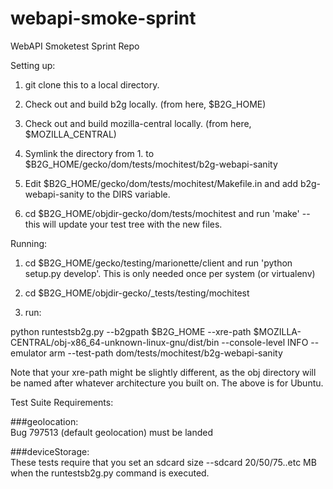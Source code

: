webapi-smoke-sprint
===================

WebAPI Smoketest Sprint Repo

Setting up:

1. git clone this to a local directory.

2. Check out and build b2g locally. (from here, $B2G_HOME)

3. Check out and build mozilla-central locally. (from here, $MOZILLA_CENTRAL)

4. Symlink the directory from 1. to $B2G_HOME/gecko/dom/tests/mochitest/b2g-webapi-sanity

5. Edit $B2G_HOME/gecko/dom/tests/mochitest/Makefile.in and add b2g-webapi-sanity to the DIRS variable.

6. cd $B2G_HOME/objdir-gecko/dom/tests/mochitest and run 'make' -- this will update your test tree with the new files.

Running:

1. cd $B2G_HOME/gecko/testing/marionette/client and run 'python setup.py develop'. This is only needed once per system (or virtualenv)

2. cd $B2G_HOME/objdir-gecko/_tests/testing/mochitest

3. run:

python runtestsb2g.py --b2gpath $B2G_HOME --xre-path $MOZILLA-CENTRAL/obj-x86_64-unknown-linux-gnu/dist/bin --console-level INFO --emulator arm --test-path dom/tests/mochitest/b2g-webapi-sanity

Note that your xre-path might be slightly different, as the obj directory will be named after whatever architecture you built on. The above is for Ubuntu.

Test Suite Requirements: 

###geolocation:  
Bug 797513 (default geolocation) must be landed

###deviceStorage:  
These tests require that you set an sdcard size --sdcard 20/50/75..etc MB when the runtestsb2g.py command is executed. 
